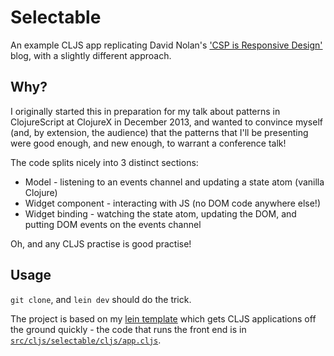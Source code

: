 # Selectable

An example CLJS app replicating David Nolan's
['CSP is Responsive Design'][1] blog, with a slightly different
approach.

[1]: http://swannodette.github.io/2013/07/31/extracting-processes/

## Why?

I originally started this in preparation for my talk about patterns in
ClojureScript at ClojureX in December 2013, and wanted to convince
myself (and, by extension, the audience) that the patterns that I'll
be presenting were good enough, and new enough, to warrant a conference
talk!

The code splits nicely into 3 distinct sections:

* Model - listening to an events channel and updating a state atom (vanilla Clojure)
* Widget component - interacting with JS (no DOM code anywhere else!)
* Widget binding - watching the state atom, updating the DOM, and putting DOM events on the events channel

Oh, and any CLJS practise is good practise!

## Usage

`git clone`, and `lein dev` should do the trick.

The project is based on my [lein template][2] which gets CLJS
applications off the ground quickly - the code that runs the front end
is in [`src/cljs/selectable/cljs/app.cljs`][3].

[2]: https://github.com/james-henderson/splat
[3]: https://github.com/james-henderson/selectable/blob/master/src/cljs/selectable/cljs/app.cljs

